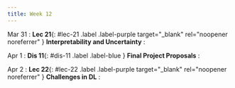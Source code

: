 ```yaml
---
title: Week 12
---
```


Mar 31
: **Lec 21**{: #lec-21 .label .label-purple target="_blank" rel="noopener noreferrer" } **Interpretability and Uncertainty**
: &nbsp;


Apr 1
: **Dis 11**{: #dis-11 .label .label-blue } **Final Project Proposals**
: &nbsp;


Apr 2
: **Lec 22**{: #lec-22 .label .label-purple target="_blank" rel="noopener noreferrer" } **Challenges in DL**
: &nbsp;



